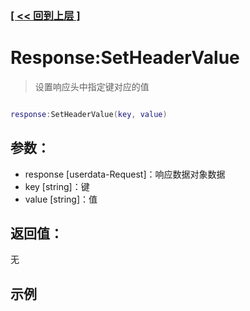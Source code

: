 ### [[ << 回到上层 ]](README.md)

# Response:SetHeaderValue

> 设置响应头中指定键对应的值

```lua

response:SetHeaderValue(key, value)

```

## 参数：

+ response [userdata-Request]：响应数据对象数据
+ key [string]：键
+ value [string]：值

## 返回值：

无

## 示例

```lua

```